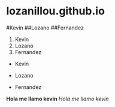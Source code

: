 # lozanillou.github.io
#Kevin
##Lozano
##Fernandez
1. Kevin
2. Lozano
3. Fernandez

- Kevin
* Lozano
+ Fernandez

**Hola me llamo kevin**
*Hola me llamo kevin*
